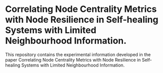 # Correlating Node Centrality Metrics with Node Resilience in Self-healing Systems with Limited Neighbourhood Information.

This repository contains the experimental information developed in the paper  Correlating Node Centrality Metrics with Node Resilience in Self-healing Systems with Limited Neighbourhood Information.

